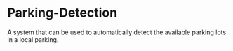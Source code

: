 # Parking-Detection
A system that can be used to automatically detect the available parking lots in a local parking.
